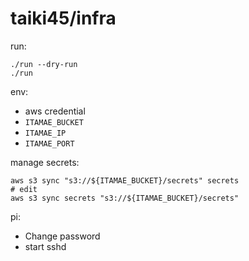 taiki45/infra
=============

run:

```
./run --dry-run
./run
```

env:

- aws credential
- `ITAMAE_BUCKET`
- `ITAMAE_IP`
- `ITAMAE_PORT`

manage secrets:

```
aws s3 sync "s3://${ITAMAE_BUCKET}/secrets" secrets
# edit
aws s3 sync secrets "s3://${ITAMAE_BUCKET}/secrets"
```

pi:

- Change password
- start sshd
